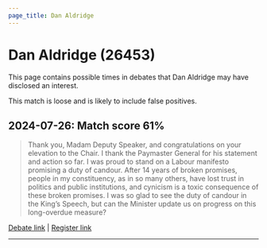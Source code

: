 ```yaml
---
page_title: Dan Aldridge
---
```


# Dan Aldridge  (26453)

This page contains possible times in debates that Dan Aldridge may have disclosed an interest.

This match is loose and is likely to include false positives. 



## 2024-07-26: Match score 61%

>Thank you, Madam Deputy Speaker, and congratulations on your elevation to the Chair. I thank the Paymaster General for his statement and action so far. I was proud to stand on a Labour manifesto promising a duty of candour. After 14 years of broken promises, people in my constituency, as in so many others, have lost trust in politics and public institutions, and cynicism is a toxic consequence of these broken promises. I was so glad to see the duty of candour in the King’s Speech, but can the Minister update us on progress on this long-overdue measure?

[Debate link](https://www.theyworkforyou.com/debates/?id=2024-07-26d.935.1) | [Register link](https://www.theyworkforyou.com/mp/26453/register)


---

